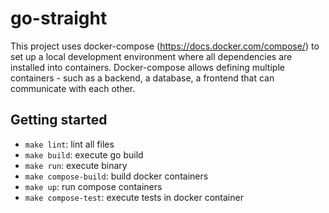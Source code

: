 # go-straight
This project uses docker-compose (https://docs.docker.com/compose/) to set up a local development environment where all dependencies are installed into containers. Docker-compose allows defining multiple containers - such as a backend, a database, a frontend that can communicate with each other. 

## Getting started
- `make lint`: lint all files
- `make build`: execute go build
- `make run`: execute binary
- `make compose-build`: build docker containers
- `make up`: run compose containers
- `make compose-test`: execute tests in docker container
